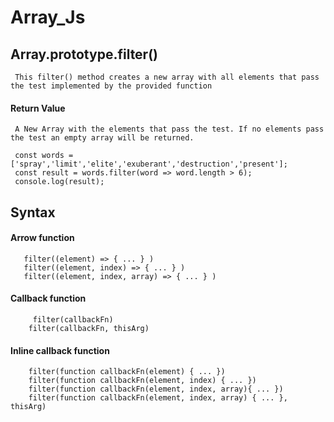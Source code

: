 # Array_Js
## Array.prototype.filter()
 ```
  This filter() method creates a new array with all elements that pass the test implemented by the provided function
 ```
 #### Return Value
 ```
  A New Array with the elements that pass the test. If no elements pass the test an empty array will be returned.
 ```
 ```
  const words = ['spray','limit','elite','exuberant','destruction','present'];
  const result = words.filter(word => word.length > 6);
  console.log(result);
 ```
 ## Syntax
 
 #### Arrow function
 ```
    filter((element) => { ... } )
    filter((element, index) => { ... } )
    filter((element, index, array) => { ... } )
```
 #### Callback function
```
     filter(callbackFn)
    filter(callbackFn, thisArg)
```
#### Inline callback function
```
    filter(function callbackFn(element) { ... })
    filter(function callbackFn(element, index) { ... })
    filter(function callbackFn(element, index, array){ ... })
    filter(function callbackFn(element, index, array) { ... }, thisArg)
 ```
 
